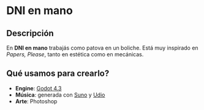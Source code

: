 # DNI en mano
## Descripción
En **DNI en mano** trabajás como patova en un boliche. Está muy inspirado en *Papers, Please*, tanto en estética como en mecánicas.
## Qué usamos para crearlo?
- **Engine**: [Godot 4.3](https://godotengine.org)  
- **Música**: generada con [Suno](https://suno.com) y [Udio](https://www.udio.com)  
- **Arte**: Photoshop
